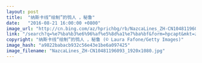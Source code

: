 ```yaml
---
layout: post
title:  "纳斯卡线“绘制”的鸮人 ，秘鲁"
date:   "2016-08-21 16:00:00 +0800"
image_url: "http://cn.bing.com/az/hprichbg/rb/NazcaLines_ZH-CN10481196093_1920x1080.jpg"
link: "/search?q=%e7%ba%b3%e6%96%af%e5%8d%a1%e7%ba%bf&form=hpcapt&mkt=zh-cn"
copyright: "纳斯卡线“绘制”的鸮人 ，秘鲁 (© Laura Fafone/Getty Images)"
image_hash: "a9822babacb932c56e43e1be6a097425"
image_filename: "NazcaLines_ZH-CN10481196093_1920x1080.jpg"
---
```

